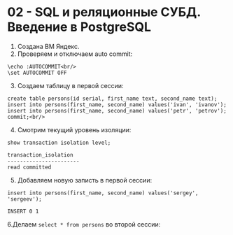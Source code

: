 # 02 - SQL и реляционные СУБД. Введение в PostgreSQL 

1. Создана ВМ Яндекс.
2. Проверяем и отключаем auto commit:
  ```
  \echo :AUTOCOMMIT<br/>
  \set AUTOCOMMIT OFF
  ```  
3. Создаем таблицу в первой сессии:

```
create table persons(id serial, first_name text, second_name text);
insert into persons(first_name, second_name) values('ivan', 'ivanov');
insert into persons(first_name, second_name) values('petr', 'petrov');
commit;<br/>
````

4. Смотрим текущий уровень изоляции: 
```
show transaction isolation level;

transaction_isolation 
-----------------------
read committed
```
5. Добавляем новую записть в первой сессии:

```
insert into persons(first_name, second_name) values('sergey', 'sergeev');

INSERT 0 1
```
6.Делаем `select * from persons` во второй сессии:

```

```
